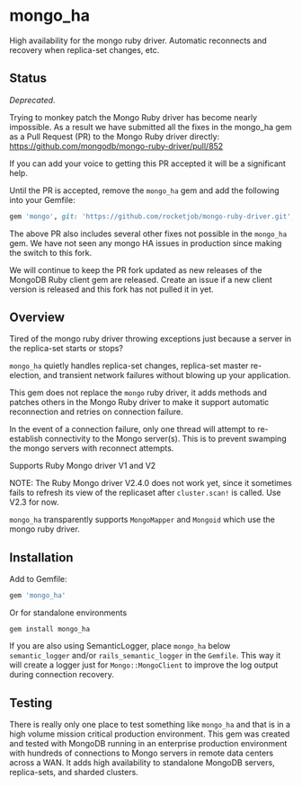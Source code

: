 # mongo_ha

High availability for the mongo ruby driver. Automatic reconnects and recovery when replica-set changes, etc.

## Status

_Deprecated_. 

Trying to monkey patch the Mongo Ruby driver has become nearly impossible. As a result we have submitted all the 
fixes in the mongo_ha gem as a Pull Request (PR) to the Mongo Ruby driver directly: https://github.com/mongodb/mongo-ruby-driver/pull/852

If you can add your voice to getting this PR accepted it will be a significant help.

Until the PR is accepted, remove the `mongo_ha` gem and add the following into your Gemfile:

~~~ruby
gem 'mongo', git: 'https://github.com/rocketjob/mongo-ruby-driver.git', branch: 'feature/write_retry'
~~~

The above PR also includes several other fixes not possible in the `mongo_ha` gem. 
We have not seen any mongo HA issues in production since making the switch to this fork.

We will continue to keep the PR fork updated as new releases of the MongoDB Ruby client gem are released.
Create an issue if a new client version is released and this fork has not pulled it in yet.

## Overview

Tired of the mongo ruby driver throwing exceptions just because a server in the
replica-set starts or stops?

`mongo_ha` quietly handles replica-set changes, replica-set master re-election,
and transient network failures without blowing up your application.

This gem does not replace the `mongo` ruby driver, it adds methods and patches
others in the Mongo Ruby driver to make it support automatic reconnection and
retries on connection failure.

In the event of a connection failure, only one thread will attempt to re-establish
connectivity to the Mongo server(s). This is to prevent swamping the mongo
servers with reconnect attempts.

Supports Ruby Mongo driver V1 and V2

NOTE: The Ruby Mongo driver V2.4.0 does not work yet, since it sometimes fails to refresh its view of the
 replicaset after `cluster.scan!` is called. Use V2.3 for now.

`mongo_ha` transparently supports `MongoMapper` and `Mongoid` which use the mongo ruby driver.

## Installation

Add to Gemfile:

```ruby
gem 'mongo_ha'
```

Or for standalone environments

```shell
gem install mongo_ha
```

If you are also using SemanticLogger, place `mongo_ha` below `semantic_logger`
and/or `rails_semantic_logger` in the `Gemfile`. This way it will create a logger
just for `Mongo::MongoClient` to improve the log output during connection recovery.

## Testing

There is really only one place to test something like `mongo_ha` and that is in
a high volume mission critical production environment.
This gem was created and tested with MongoDB running in an
enterprise production environment with hundreds of connections to Mongo servers
in remote data centers across a WAN. It adds high availability to standalone
MongoDB servers, replica-sets, and sharded clusters.
